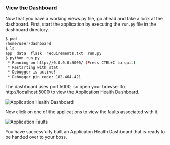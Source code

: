 ### View the Dashboard
Now that you have a working views.py file, go ahead and take a look at the dashboard. First, start the application by executing the `run.py` file in the dashboard directory.
```bash
$ pwd
/home/user/dashboard
$ ls
app  data  flask  requirements.txt  run.py
$ python run.py
 * Running on http://0.0.0.0:5000/ (Press CTRL+C to quit)
 * Restarting with stat
 * Debugger is active!
 * Debugger pin code: 102-464-421
```

The dashboard uses port 5000, so open your browser to http://localhost:5000 to view the Application Health Dashboard.

![Application Health Dashboard](/posts/files/intermediate-aci_mission1-health-dashboard/assets/images/applciation_health_dashboard.png)

Now click on one of the applications to view the faults associated with it.

![Application Faults](/posts/files/intermediate-aci_mission1-health-dashboard/assets/images/application_faults.png)

You have successfully built an Applicaton Health Dashboard that is ready to be handed over to your boss.